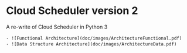 # Cloud Scheduler version 2

A re-write of Cloud Scheduler in Python 3

    - ![Functional Architecture](doc/images/ArchitectureFunctional.pdf)
    - ![Data Structure Architecture](doc/images/ArchitectureData.pdf)
